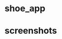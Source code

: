 # shoe_app

# screenshots
[](https://drive.google.com/file/d/1F5q9iGQO7uQxiZB18QAPQRi18pylLsR_/view?usp=drive_link)
